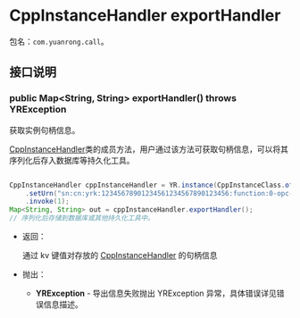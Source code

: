 # CppInstanceHandler exportHandler

包名：`com.yuanrong.call`。

## 接口说明

### public Map<String, String> exportHandler() throws YRException

获取实例句柄信息。

[CppInstanceHandler](CppInstanceHandler.md)类的成员方法，用户通过该方法可获取句柄信息，可以将其序列化后存入数据库等持久化工具。

```java

CppInstanceHandler cppInstanceHandler = YR.instance(CppInstanceClass.of("Counter", "FactoryCreate"))
    .setUrn("sn:cn:yrk:12345678901234561234567890123456:function:0-opc-opc:$latest")
    .invoke(1);
Map<String, String> out = cppInstanceHandler.exportHandler();
// 序列化后存储到数据库或其他持久化工具中。
```

- 返回：

    通过 kv 键值对存放的 [CppInstanceHandler](CppInstanceHandler.md) 的句柄信息

- 抛出：

   - **YRException** - 导出信息失败抛出 YRException 异常，具体错误详见错误信息描述。